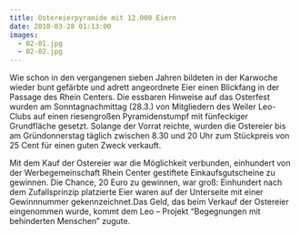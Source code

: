 ```yaml
---
title: Ostereierpyramide mit 12.000 Eiern
date: 2010-03-28 01:13:00
images:
  - 02-01.jpg
  - 02-02.jpg
---
```


Wie schon in den vergangenen sieben Jahren bildeten in der Karwoche wieder bunt gefärbte und adrett angeordnete Eier einen Blickfang in der Passage des Rhein Centers. Die essbaren Hinweise auf das Osterfest wurden am Sonntagnachmittag (28.3.) von Mitgliedern des Weiler Leo-Clubs auf einen riesengroßen Pyramidenstumpf mit fünfeckiger Grundfläche gesetzt. Solange der Vorrat reichte, wurden die Ostereier bis am Gründonnerstag täglich zwischen 8.30 und 20 Uhr zum Stückpreis von 25 Cent für einen guten Zweck verkauft.

Mit dem Kauf der Ostereier war die Möglichkeit verbunden, einhundert von der Werbegemeinschaft Rhein Center gestiftete Einkaufsgutscheine zu gewinnen. Die Chance, 20 Euro zu gewinnen, war groß: Einhundert nach dem Zufallsprinzip platzierte Eier waren auf der Unterseite mit einer Gewinnnummer gekennzeichnet.Das Geld, das beim Verkauf der Ostereier eingenommen wurde, kommt dem Leo – Projekt “Begegnungen mit behinderten Menschen” zugute.
